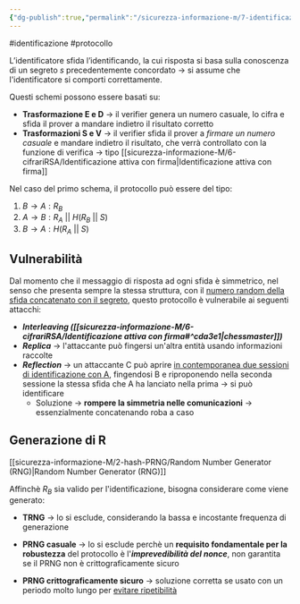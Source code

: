 ```yaml
---
{"dg-publish":true,"permalink":"/sicurezza-informazione-m/7-identificazione/protocolli-challenge-response/"}
---
```


#identificazione #protocollo 

L’identificatore sfida l’identificando, la cui risposta si basa sulla conoscenza di un segreto $s$ precedentemente concordato -> si assume che l'identificatore si comporti correttamente. 

Questi schemi possono essere basati su: 
- **Trasformazione E e D** -> il verifier genera un numero casuale, lo cifra e sfida il prover a mandare indietro il risultato corretto
- **Trasformazioni S e V** -> il verifier sfida il prover a *firmare un numero casuale* e mandare indietro il risultato, che verrà controllato con la funzione di verifica -> tipo [[sicurezza-informazione-M/6-cifrariRSA/Identificazione attiva con firma\|Identificazione attiva con firma]]

Nel caso del primo schema, il protocollo può essere del tipo:

1. $B \to A : R_B$
2. $A \to B : R_A \ || \ H(R_B \ || \ S)$
3. $B \to A: H(R_A \ || \ S)$

## Vulnerabilità

Dal momento che il messaggio di risposta ad ogni sfida è simmetrico, nel senso che presenta sempre la stessa struttura, con il <u>numero random della sfida concatenato con il segreto</u>, questo protocollo è vulnerabile ai seguenti attacchi:

- ***Interleaving ([[sicurezza-informazione-M/6-cifrariRSA/Identificazione attiva con firma#^cda3e1\|chessmaster]])*** 
- ***Replica*** -> l'attaccante può fingersi un'altra entità usando informazioni raccolte 
- ***Reflection*** -> un attaccante C può aprire <u>in contemporanea due sessioni di identificazione con A</u>, fingendosi B e riproponendo nella seconda sessione la stessa sfida che A ha lanciato nella prima -> si può identificare
	- Soluzione -> **rompere la simmetria nelle comunicazioni** -> essenzialmente concatenando roba a caso

## Generazione di R

[[sicurezza-informazione-M/2-hash-PRNG/Random Number Generator (RNG)\|Random Number Generator (RNG)]]

Affinchè $R_B$ sia valido per l'identificazione, bisogna considerare come viene generato:

- **TRNG** -> lo si esclude, considerando la bassa e incostante frequenza di generazione

- **PRNG casuale** -> lo si esclude perchè un **requisito fondamentale per la robustezza** del protocollo è l'***imprevedibilità del nonce***, non garantita se il PRNG non è crittograficamente sicuro

- **PRNG crittograficamente sicuro** -> soluzione corretta se usato con un periodo molto lungo per <u>evitare ripetibilità</u> 